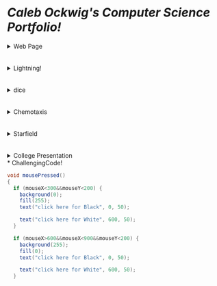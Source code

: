 # _Caleb Ockwig's Computer Science Portfolio!_
<details> 
  <summary>Web Page</summary> 
  <a href="https://ockwigc.github.io/OckwigWebPage2/">Link!</a>
  
  <h1> About the project </h1>
  <p> I enjoyed it. </p>
  </details>
  <br>
  <br>
  <details> 
  <summary> Lightning!</summary>
  <a href="https://ockwigc.github.io/lightning2/">Link!</a>
  </details>
  <br>
  <br>
  <details><summary> dice </summary>
  <a href="https://ockwigc.github.io/dice3/">Link!</a>
  </details>
  <br>
  <br>
  <details> <summary> Chemotaxis </summary>
  <a href="https://ockwigc.github.io/chemotaxis4/">Link!</a>
  </details>
  <br>
  <br>
  <details><summary> Starfield </summary>
  <a href="https://ockwigc.github.io/starfield5/">Link!</a>
  </details>  
  <br>
  <br>
  <details> <summary> College Presentation </summary>
<a href="https://docs.google.com/presentation/d/e/2PACX-1vTOROAp5601MPr28pQ-yjpbVH7zN_lOFOv4SHpJflWcWFjNYG-UB2A5JB_5MDFEKUerzCmiDd7gl286/pub?start=false&loop=false&delayms=3000">Link!</a>
  </details>
* ChallengingCode!

```Java
void mousePressed()
{   
  if (mouseX<300&&mouseY<200) {
    background(0);
    fill(255);
    text("click here for Black", 0, 50);

    text("click here for White", 600, 50);
  }

  if (mouseX>600&&mouseX<900&&mouseY<200) {
    background(255);
    fill(0);
    text("click here for Black", 0, 50);

    text("click here for White", 600, 50);
  }
  ```
